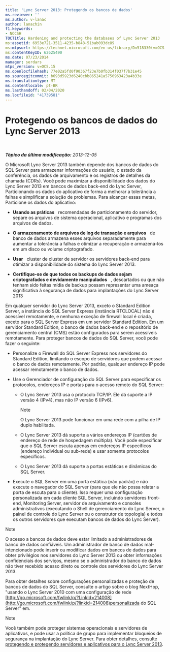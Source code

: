 ```yaml
---
title: 'Lync Server 2013: Protegendo os bancos de dados'
ms.reviewer: ''
ms.author: v-lanac
author: lanachin
f1.keywords:
- NOCSH
TOCTitle: Hardening and protecting the databases of Lync Server 2013
ms:assetid: 6953e721-3511-4235-b848-51bab093dc89
ms:mtpsurl: https://technet.microsoft.com/en-us/library/Dn518330(v=OCS.15)
ms:contentKeyID: 62625490
ms.date: 07/23/2014
manager: serdars
mtps_version: v=OCS.15
ms.openlocfilehash: 77e02a5fd0f90367f23e7b0fb314f037f7b31e45
ms.sourcegitcommit: b693d5923d6240cbb865241a5750963423a4b33e
ms.translationtype: MT
ms.contentlocale: pt-BR
ms.lasthandoff: 02/04/2020
ms.locfileid: "41739581"
---
```

<div data-xmlns="http://www.w3.org/1999/xhtml">

<div class="topic" data-xmlns="http://www.w3.org/1999/xhtml" data-msxsl="urn:schemas-microsoft-com:xslt" data-cs="http://msdn.microsoft.com/en-us/">

<div data-asp="http://msdn2.microsoft.com/asp">

# <a name="hardening-and-protecting-the-databases-of-lync-server-2013"></a>Protegendo os bancos de dados do Lync Server 2013

</div>

<div id="mainSection">

<div id="mainBody">

<span> </span>

_**Tópico da última modificação:** 2013-12-05_

O Microsoft Lync Server 2013 também depende dos bancos de dados do SQL Server para armazenar informações do usuário, o estado da conferência, os dados de arquivamento e os registros de detalhes da chamada (CDRs). Você pode maximizar a disponibilidade dos dados do Lync Server 2013 em bancos de dados back-end do Lync Server, Particionando os dados do aplicativo de forma a melhorar a tolerância a falhas e simplificar a solução de problemas. Para alcançar essas metas, Particione os dados do aplicativo:

  - **Usando as práticas**   recomendadas de particionamento do servidor, separe os arquivos de sistema operacional, aplicativo e programas dos arquivos de dados.

  - **O armazenamento de arquivos de log de transação e arquivos**   de banco de dados armazena esses arquivos separadamente para aumentar a tolerância a falhas e otimizar a recuperação e armazená-los em um disco ou volume criptografado.

  - **Usar**   cluster de cluster de servidor os servidores back-end para otimizar a disponibilidade do sistema do Lync Server 2013.

  - **Certifique-se de que todos os backups de dados sejam criptografados e devidamente manipulados**   , descartados ou que não tenham sido feitas mídia de backup possam representar uma ameaça significativa à segurança de dados para implantações do Lync Server 2013

Em qualquer servidor do Lync Server 2013, exceto o Standard Edition Server, a instância do SQL Server Express (instância RTCLOCAL) não é acessível remotamente, e nenhuma exceção de firewall local é criada, exceto para o SQL Server Express em um servidor Standard Edition. Em um servidor Standard Edition, o banco de dados back-end e o repositório de gerenciamento central (CMS) estão configurados para serem acessíveis remotamente. Para proteger bancos de dados do SQL Server, você pode fazer o seguinte:

  - Personalize o Firewall do SQL Server Express nos servidores do Standard Edition, limitando o escopo de servidores que podem acessar o banco de dados remotamente. Por padrão, qualquer endereço IP pode acessar remotamente o banco de dados.

  - Use o Gerenciador de configuração do SQL Server para especificar os protocolos, endereços IP e portas para o acesso remoto do SQL Server:
    
      - O Lync Server 2013 usa o protocolo TCP/IP. Ele dá suporte a IP versão 4 (IPv4), mas não IP versão 6 (IPv6).
        
        <div>
        

        > [!NOTE]  
        > O Lync Server 2013 pode funcionar em uma rede com a pilha de IP duplo habilitada.

        
        </div>
    
      - O Lync Server 2013 dá suporte a vários endereços IP (cartões de endereço de rede de hospedagem múltipla). Você pode especificar que o SQL Server escuta apenas em endereços IP específicos (endereço individual ou sub-rede) e usar somente protocolos específicos.
    
      - O Lync Server 2013 dá suporte a portas estáticas e dinâmicas do SQL Server.

  - Execute o SQL Server em uma porta estática (não padrão) e não execute o navegador do SQL Server (para que ele não possa relatar a porta de escuta para o cliente). Isso requer uma configuração personalizada em cada cliente SQL Server, incluindo servidores front-end, Monitoring Server, servidor de arquivamento e consoles administrativos (executando o Shell de gerenciamento do Lync Server, o painel de controle do Lync Server ou o construtor de topologia) e todos os outros servidores que executam bancos de dados do Lync Server).

<div>


> [!NOTE]  
> O acesso a bancos de dados deve estar limitado a administradores de banco de dados confiáveis. Um administrador de banco de dados mal-intencionado pode inserir ou modificar dados em bancos de dados para obter privilégios nos servidores do Lync Server 2013 ou obter informações confidenciais dos serviços, mesmo se o administrador do banco de dados não tiver recebido acesso direto ou controle dos servidores do Lync Server 2013.



</div>

Para obter detalhes sobre configurações personalizadas e proteção de bancos de dados do SQL Server, consulte o artigo sobre o blog NextHop, "usando o Lync Server 2010 com uma configuração de rede [http://go.microsoft.com/fwlink/p/?LinkId=214008](http://go.microsoft.com/fwlink/p/?linkid=214008)personalizada do SQL Server" em.

<div>


> [!NOTE]  
> Você também pode proteger sistemas operacionais e servidores de aplicativos, e pode usar a política de grupo para implementar bloqueios de segurança na implantação do Lync Server. Para obter detalhes, consulte <A href="lync-server-2013-hardening-and-protecting-servers-and-applications.md">protegendo e protegendo servidores e aplicativos para o Lync Server 2013</A>.



</div>

</div>

<span> </span>

</div>

</div>

</div>

